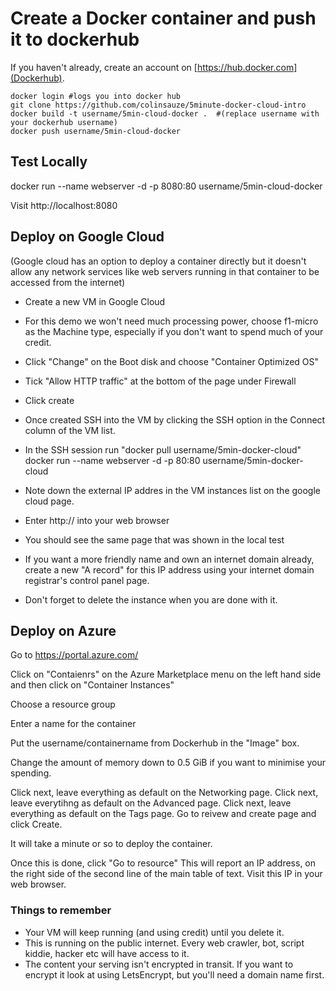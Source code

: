 # Create a Docker container and push it to dockerhub

If you haven't already, create an account on [https://hub.docker.com](Dockerhub).

~~~
docker login #logs you into docker hub
git clone https://github.com/colinsauze/5minute-docker-cloud-intro
docker build -t username/5min-cloud-docker .  #(replace username with your dockerhub username)
docker push username/5min-cloud-docker
~~~


## Test Locally

docker run --name webserver -d -p 8080:80 username/5min-cloud-docker

Visit http://localhost:8080


## Deploy on Google Cloud

(Google cloud has an option to deploy a container directly but it doesn't allow any network services like web servers running in that container to be accessed from the internet)


* Create a new VM in Google Cloud
* For this demo we won't need much processing power, choose f1-micro as the Machine type, especially if you don't want to spend much of your credit.
* Click "Change" on the Boot disk and choose "Container Optimized OS"
* Tick "Allow HTTP traffic" at the bottom of the page under Firewall
* Click create
* Once created SSH into the VM by clicking the SSH option in the Connect column of the VM list.

* In the SSH session run "docker pull username/5min-docker-cloud"
docker run --name webserver -d -p 80:80 username/5min-docker-cloud

* Note down the external IP addres in the VM instances list on the google cloud page.
* Enter http://<ip address> into your web browser
* You should see the same page that was shown in the local test

* If you want a more friendly name and own an internet domain already, create a new "A record" for this IP address using your internet domain registrar's control panel page.

* Don't forget to delete the instance when you are done with it.


## Deploy on Azure

Go to https://portal.azure.com/

Click on "Contaienrs" on the Azure Marketplace menu on the left hand side and then click on "Container Instances"

Choose a resource group

Enter a name for the container

Put the username/containername from Dockerhub in the "Image" box.

Change the amount of memory down to 0.5 GiB if you want to minimise your spending.

Click next, leave everything as default on the Networking page.
Click next, leave everytihng as default on the Advanced page.
Click next, leave everything as default on the Tags page.
Go to reivew and create page and click Create.

It will take a minute or so to deploy the container.

Once this is done, click "Go to resource"
This will report an IP address, on the right side of the second line of the main table of text. 
Visit this IP in your web browser.



### Things to remember

* Your VM will keep running (and using credit) until you delete it.
* This is running on the public internet. Every web crawler, bot, script kiddie, hacker etc will have access to it.
* The content your serving isn't encrypted in transit. If you want to encrypt it look at using LetsEncrypt, but you'll need a domain name first.





